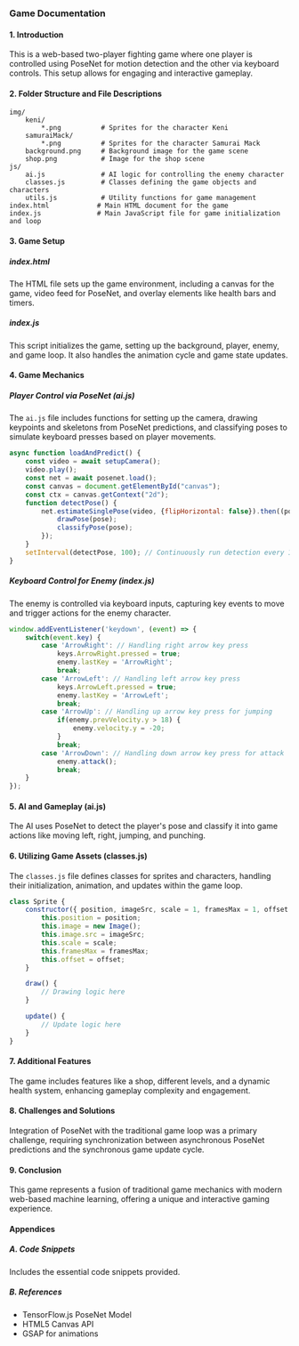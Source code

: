 ### Game Documentation

#### 1. Introduction
This is a web-based two-player fighting game where one player is controlled using PoseNet for motion detection and the other via keyboard controls. This setup allows for engaging and interactive gameplay.

#### 2. Folder Structure and File Descriptions
```plaintext
img/
    keni/
        *.png          # Sprites for the character Keni
    samuraiMack/
        *.png          # Sprites for the character Samurai Mack
    background.png     # Background image for the game scene
    shop.png           # Image for the shop scene
js/
    ai.js              # AI logic for controlling the enemy character
    classes.js         # Classes defining the game objects and characters
    utils.js           # Utility functions for game management
index.html            # Main HTML document for the game
index.js              # Main JavaScript file for game initialization and loop
```

#### 3. Game Setup
##### **index.html**
The HTML file sets up the game environment, including a canvas for the game, video feed for PoseNet, and overlay elements like health bars and timers.
##### **index.js**
This script initializes the game, setting up the background, player, enemy, and game loop. It also handles the animation cycle and game state updates.

#### 4. Game Mechanics
##### **Player Control via PoseNet (ai.js)**
The `ai.js` file includes functions for setting up the camera, drawing keypoints and skeletons from PoseNet predictions, and classifying poses to simulate keyboard presses based on player movements.

```javascript
async function loadAndPredict() {
    const video = await setupCamera();
    video.play();
    const net = await posenet.load();
    const canvas = document.getElementById("canvas");
    const ctx = canvas.getContext("2d");
    function detectPose() {
        net.estimateSinglePose(video, {flipHorizontal: false}).then((pose) => {
            drawPose(pose);
            classifyPose(pose);
        });
    }
    setInterval(detectPose, 100); // Continuously run detection every 100 milliseconds
}
```

##### **Keyboard Control for Enemy (index.js)**
The enemy is controlled via keyboard inputs, capturing key events to move and trigger actions for the enemy character.

```javascript
window.addEventListener('keydown', (event) => {
    switch(event.key) {
        case 'ArrowRight': // Handling right arrow key press
            keys.ArrowRight.pressed = true;
            enemy.lastKey = 'ArrowRight';
            break;
        case 'ArrowLeft': // Handling left arrow key press
            keys.ArrowLeft.pressed = true;
            enemy.lastKey = 'ArrowLeft';
            break;
        case 'ArrowUp': // Handling up arrow key press for jumping
            if(enemy.prevVelocity.y > 18) {
                enemy.velocity.y = -20;
            }
            break;
        case 'ArrowDown': // Handling down arrow key press for attack
            enemy.attack();
            break;
    }
});
```

#### 5. AI and Gameplay (ai.js)
The AI uses PoseNet to detect the player's pose and classify it into game actions like moving left, right, jumping, and punching.

#### 6. Utilizing Game Assets (classes.js)
The `classes.js` file defines classes for sprites and characters, handling their initialization, animation, and updates within the game loop.

```javascript
class Sprite {
    constructor({ position, imageSrc, scale = 1, framesMax = 1, offset = { x: 0, y: 0 } }) {
        this.position = position;
        this.image = new Image();
        this.image.src = imageSrc;
        this.scale = scale;
        this.framesMax = framesMax;
        this.offset = offset;
    }

    draw() {
        // Drawing logic here
    }

    update() {
        // Update logic here
    }
}
```

#### 7. Additional Features
The game includes features like a shop, different levels, and a dynamic health system, enhancing gameplay complexity and engagement.

#### 8. Challenges and Solutions
Integration of PoseNet with the traditional game loop was a primary challenge, requiring synchronization between asynchronous PoseNet predictions and the synchronous game update cycle.

#### 9. Conclusion
This game represents a fusion of traditional game mechanics with modern web-based machine learning, offering a unique and interactive gaming experience.

#### Appendices
##### A. Code Snippets
Includes the essential code snippets provided.
##### B. References
- TensorFlow.js PoseNet Model
- HTML5 Canvas API
- GSAP for animations

